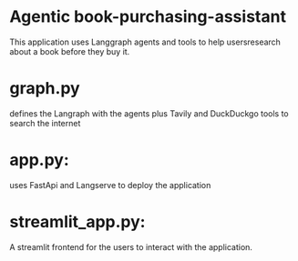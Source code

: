 # Agentic book-purchasing-assistant

This application uses Langgraph agents and tools to help usersresearch about a book before they buy it.

# graph.py
defines the Langraph with the agents plus Tavily and DuckDuckgo tools to search the internet

# app.py:
uses FastApi and Langserve to deploy the application

# streamlit_app.py:
A streamlit frontend for the users to interact with the application.
